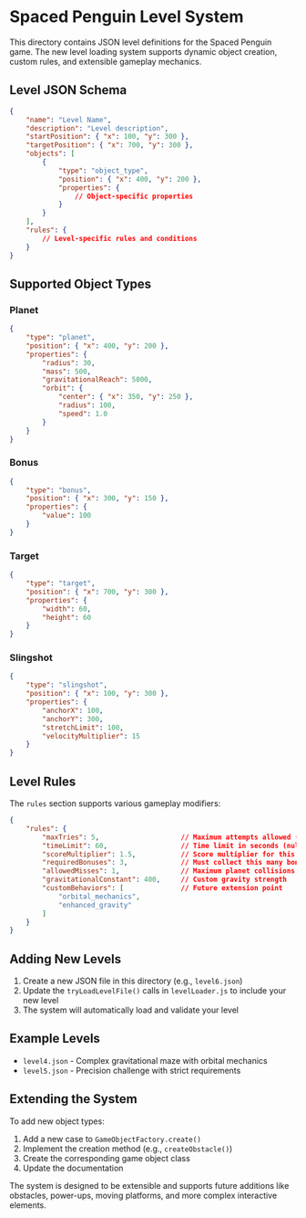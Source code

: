 # Spaced Penguin Level System

This directory contains JSON level definitions for the Spaced Penguin game. The new level loading system supports dynamic object creation, custom rules, and extensible gameplay mechanics.

## Level JSON Schema

```json
{
    "name": "Level Name",
    "description": "Level description",
    "startPosition": { "x": 100, "y": 300 },
    "targetPosition": { "x": 700, "y": 300 },
    "objects": [
        {
            "type": "object_type",
            "position": { "x": 400, "y": 200 },
            "properties": {
                // Object-specific properties
            }
        }
    ],
    "rules": {
        // Level-specific rules and conditions
    }
}
```

## Supported Object Types

### Planet
```json
{
    "type": "planet",
    "position": { "x": 400, "y": 200 },
    "properties": {
        "radius": 30,
        "mass": 500,
        "gravitationalReach": 5000,
        "orbit": {
            "center": { "x": 350, "y": 250 },
            "radius": 100,
            "speed": 1.0
        }
    }
}
```

### Bonus
```json
{
    "type": "bonus",
    "position": { "x": 300, "y": 150 },
    "properties": {
        "value": 100
    }
}
```

### Target
```json
{
    "type": "target",
    "position": { "x": 700, "y": 300 },
    "properties": {
        "width": 60,
        "height": 60
    }
}
```

### Slingshot
```json
{
    "type": "slingshot",
    "position": { "x": 100, "y": 300 },
    "properties": {
        "anchorX": 100,
        "anchorY": 300,
        "stretchLimit": 100,
        "velocityMultiplier": 15
    }
}
```

## Level Rules

The `rules` section supports various gameplay modifiers:

```json
{
    "rules": {
        "maxTries": 5,                    // Maximum attempts allowed (null = unlimited)
        "timeLimit": 60,                  // Time limit in seconds (null = no limit)
        "scoreMultiplier": 1.5,           // Score multiplier for this level
        "requiredBonuses": 3,             // Must collect this many bonuses to win
        "allowedMisses": 1,               // Maximum planet collisions allowed
        "gravitationalConstant": 400,     // Custom gravity strength
        "customBehaviors": [              // Future extension point
            "orbital_mechanics",
            "enhanced_gravity"
        ]
    }
}
```

## Adding New Levels

1. Create a new JSON file in this directory (e.g., `level6.json`)
2. Update the `tryLoadLevelFile()` calls in `levelLoader.js` to include your new level
3. The system will automatically load and validate your level

## Example Levels

- `level4.json` - Complex gravitational maze with orbital mechanics
- `level5.json` - Precision challenge with strict requirements

## Extending the System

To add new object types:

1. Add a new case to `GameObjectFactory.create()`
2. Implement the creation method (e.g., `createObstacle()`)
3. Create the corresponding game object class
4. Update the documentation

The system is designed to be extensible and supports future additions like obstacles, power-ups, moving platforms, and more complex interactive elements. 